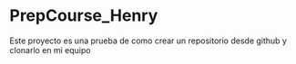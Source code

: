 # PrepCourse_Henry
Este proyecto es una prueba de como crear un repositorio desde github y clonarlo en mi equipo